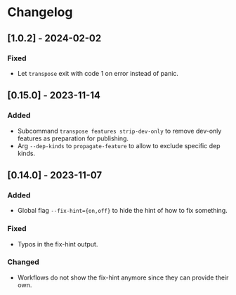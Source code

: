 # Changelog

## [1.0.2] - 2024-02-02

### Fixed
- Let `transpose` exit with code 1 on error instead of panic.

## [0.15.0] - 2023-11-14

### Added
- Subcommand `transpose features strip-dev-only` to remove dev-only features as preparation for publishing.
- Arg `--dep-kinds` to `propagate-feature` to allow to exclude specific dep kinds.

## [0.14.0] - 2023-11-07

### Added
- Global flag `--fix-hint={on,off}` to hide the hint of how to fix something.

### Fixed
- Typos in the fix-hint output.

### Changed
- Workflows do not show the fix-hint anymore since they can provide their own.
